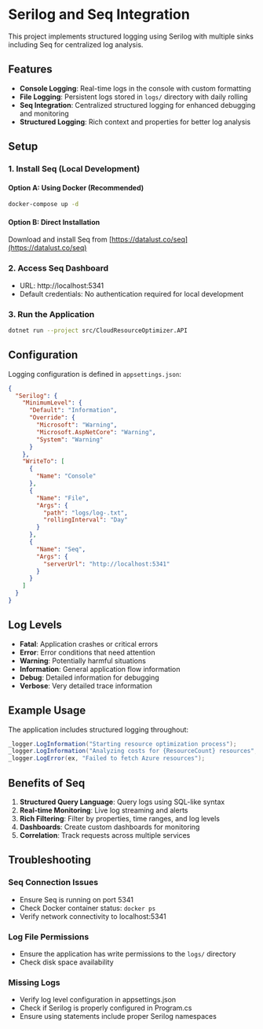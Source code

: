 # Serilog and Seq Integration

This project implements structured logging using Serilog with multiple sinks including Seq for centralized log analysis.

## Features

- **Console Logging**: Real-time logs in the console with custom formatting
- **File Logging**: Persistent logs stored in `logs/` directory with daily rolling
- **Seq Integration**: Centralized structured logging for enhanced debugging and monitoring
- **Structured Logging**: Rich context and properties for better log analysis

## Setup

### 1. Install Seq (Local Development)

#### Option A: Using Docker (Recommended)
```bash
docker-compose up -d
```

#### Option B: Direct Installation
Download and install Seq from [https://datalust.co/seq](https://datalust.co/seq)

### 2. Access Seq Dashboard
- URL: http://localhost:5341
- Default credentials: No authentication required for local development

### 3. Run the Application
```bash
dotnet run --project src/CloudResourceOptimizer.API
```

## Configuration

Logging configuration is defined in `appsettings.json`:

```json
{
  "Serilog": {
    "MinimumLevel": {
      "Default": "Information",
      "Override": {
        "Microsoft": "Warning",
        "Microsoft.AspNetCore": "Warning",
        "System": "Warning"
      }
    },
    "WriteTo": [
      {
        "Name": "Console"
      },
      {
        "Name": "File",
        "Args": {
          "path": "logs/log-.txt",
          "rollingInterval": "Day"
        }
      },
      {
        "Name": "Seq",
        "Args": {
          "serverUrl": "http://localhost:5341"
        }
      }
    ]
  }
}
```

## Log Levels

- **Fatal**: Application crashes or critical errors
- **Error**: Error conditions that need attention
- **Warning**: Potentially harmful situations
- **Information**: General application flow information
- **Debug**: Detailed information for debugging
- **Verbose**: Very detailed trace information

## Example Usage

The application includes structured logging throughout:

```csharp
_logger.LogInformation("Starting resource optimization process");
_logger.LogInformation("Analyzing costs for {ResourceCount} resources", resources.Count);
_logger.LogError(ex, "Failed to fetch Azure resources");
```

## Benefits of Seq

1. **Structured Query Language**: Query logs using SQL-like syntax
2. **Real-time Monitoring**: Live log streaming and alerts
3. **Rich Filtering**: Filter by properties, time ranges, and log levels
4. **Dashboards**: Create custom dashboards for monitoring
5. **Correlation**: Track requests across multiple services

## Troubleshooting

### Seq Connection Issues
- Ensure Seq is running on port 5341
- Check Docker container status: `docker ps`
- Verify network connectivity to localhost:5341

### Log File Permissions
- Ensure the application has write permissions to the `logs/` directory
- Check disk space availability

### Missing Logs
- Verify log level configuration in appsettings.json
- Check if Serilog is properly configured in Program.cs
- Ensure using statements include proper Serilog namespaces
